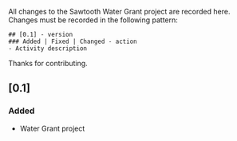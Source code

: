 All changes to the Sawtooth Water Grant project are recorded here. Changes must be recorded in the following pattern:
```
## [0.1] - version
### Added | Fixed | Changed - action
- Activity description 
```

Thanks for contributing.

## [0.1]

### Added

- Water Grant project